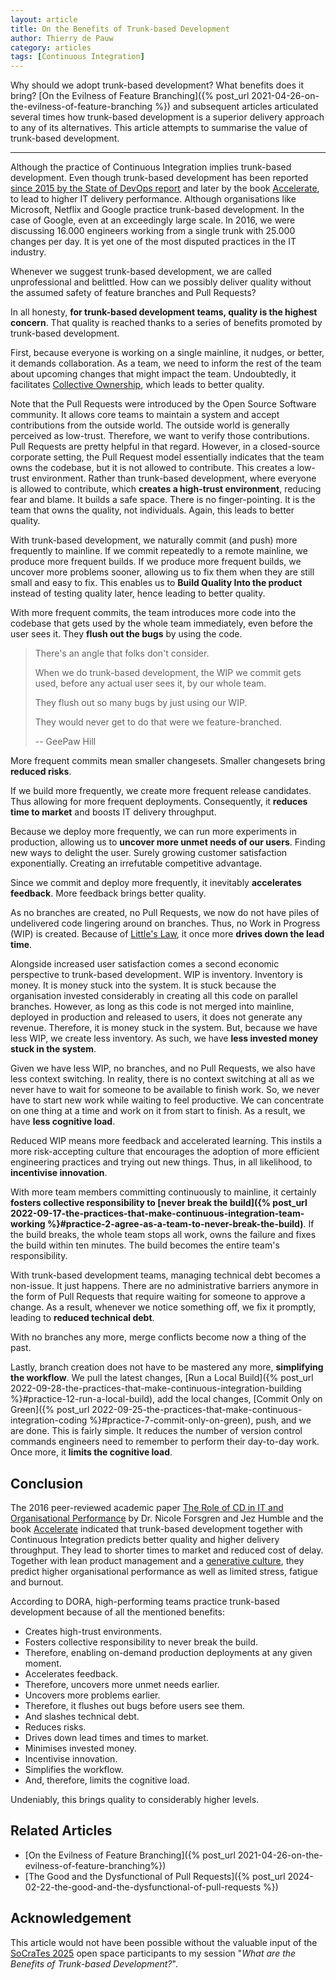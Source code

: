 ```yaml
---
layout: article
title: On the Benefits of Trunk-based Development
author: Thierry de Pauw
category: articles
tags: [Continuous Integration]
---
```


Why should we adopt trunk-based development? What benefits does it bring? [On the Evilness of Feature Branching]({% post_url 2021-04-26-on-the-evilness-of-feature-branching %}) and subsequent articles articulated several times how trunk-based development is a superior delivery approach to any of its alternatives. This article attempts to summarise the value of trunk-based development.

---

Although the practice of Continuous Integration implies trunk-based development. Even though trunk-based development has been reported [since 2015 by the State of DevOps report](https://dora.dev/research/2015/2015-state-of-devops-report.pdf) and later by the book [Accelerate](https://app.thestorygraph.com/books/0baa7f2a-3f3f-4752-9d81-0434117d0648), to lead to higher IT delivery performance. Although organisations like Microsoft, Netflix and Google practice trunk-based development. In the case of Google, even at an exceedingly large scale. In 2016, we were discussing 16.000 engineers working from a single trunk with 25.000 changes per day. It is yet one of the most disputed practices in the IT industry.

Whenever we suggest trunk-based development, we are called unprofessional and belittled. How can we possibly deliver quality without the assumed safety of feature branches and Pull Requests?

In all honesty, **for trunk-based development teams, quality is the highest concern**. That quality is reached thanks to a series of benefits promoted by trunk-based development.

First, because everyone is working on a single mainline, it nudges, or better, it demands collaboration. As a team, we need to inform the rest of the team about upcoming changes that might impact the team. Undoubtedly, it facilitates [Collective Ownership](http://www.extremeprogramming.org/rules/collective.html), which leads to better quality.

Note that the Pull Requests were introduced by the Open Source Software community. It allows core teams to maintain a system and accept contributions from the outside world. The outside world is generally perceived as low-trust. Therefore, we want to verify those contributions. Pull Requests are pretty helpful in that regard. However, in a closed-source corporate setting, the Pull Request model essentially indicates that the team owns the codebase, but it is not allowed to contribute. This creates a low-trust environment. Rather than trunk-based development, where everyone is allowed to contribute, which **creates a high-trust environment**, reducing fear and blame. It builds a safe space. There is no finger-pointing. It is the team that owns the quality, not individuals. Again, this leads to better quality.

With trunk-based development, we naturally commit (and push) more frequently to mainline. If we commit repeatedly to a remote mainline, we produce more frequent builds. If we produce more frequent builds, we uncover more problems sooner, allowing us to fix them when they are still small and easy to fix. This enables us to **Build Quality Into the product** instead of testing quality later, hence leading to better quality.

With more frequent commits, the team introduces more code into the codebase that gets used by the whole team immediately, even before the user sees it. They **flush out the bugs** by using the code.

> There's an angle that folks don't consider.
>
> When we do trunk-based development, the WIP we commit gets used, before any actual user sees it, by our whole team.
>
> They flush out so many bugs by just using our WIP.
>
> They would never get to do that were we feature-branched.
>
> -- GeePaw Hill

More frequent commits mean smaller changesets. Smaller changesets bring **reduced risks**.

If we build more frequently, we create more frequent release candidates. Thus allowing for more frequent deployments. Consequently, it **reduces time to market** and boosts IT delivery throughput.

Because we deploy more frequently, we can run more experiments in production, allowing us to **uncover more unmet needs of our users**. Finding new ways to delight the user. Surely growing customer satisfaction exponentially. Creating an irrefutable competitive advantage.

Since we commit and deploy more frequently, it inevitably **accelerates feedback**. More feedback brings better quality.

As no branches are created, no Pull Requests, we now do not have piles of undelivered code lingering around on branches. Thus, no Work in Progress (WIP) is created. Because of [Little's Law](https://en.wikipedia.org/wiki/Little%27s_law), it once more **drives down the lead time**.

Alongside increased user satisfaction comes a second economic perspective to trunk-based development. WIP is inventory. Inventory is money. It is money stuck into the system. It is stuck because the organisation invested considerably in creating all this code on parallel branches. However, as long as this code is not merged into mainline, deployed in production and released to users, it does not generate any revenue. Therefore, it is money stuck in the system. But, because we have less WIP, we create less inventory. As such, we have **less invested money stuck in the system**.

Given we have less WIP, no branches, and no Pull Requests, we also have less context switching. In reality, there is no context switching at all as we never have to wait for someone to be available to finish work. So, we never have to start new work while waiting to feel productive. We can concentrate on one thing at a time and work on it from start to finish. As a result, we have **less cognitive load**.

Reduced WIP means more feedback and accelerated learning. This instils a more risk-accepting culture that encourages the adoption of more efficient engineering practices and trying out new things. Thus, in all likelihood, to **incentivise innovation**.

With more team members committing continuously to mainline, it certainly **fosters collective responsibility to [never break the build]({% post_url 2022-09-17-the-practices-that-make-continuous-integration-team-working %}#practice-2-agree-as-a-team-to-never-break-the-build)**. If the build breaks, the whole team stops all work, owns the failure and fixes the build within ten minutes. The build becomes the entire team's responsibility.

With trunk-based development teams, managing technical debt becomes a non-issue. It just happens. There are no administrative barriers anymore in the form of Pull Requests that require waiting for someone to approve a change. As a result, whenever we notice something off, we fix it promptly, leading to **reduced technical debt**.

With no branches any more, merge conflicts become now a thing of the past.

Lastly, branch creation does not have to be mastered any more, **simplifying the workflow**. We pull the latest changes, [Run a Local Build]({% post_url 2022-09-28-the-practices-that-make-continuous-integration-building %}#practice-12-run-a-local-build), add the local changes, [Commit Only on Green]({% post_url 2022-09-25-the-practices-that-make-continuous-integration-coding %}#practice-7-commit-only-on-green), push, and we are done. This is fairly simple. It reduces the number of version control commands engineers need to remember to perform their day-to-day work. Once more, it **limits the cognitive load**.

## Conclusion

The 2016 peer-reviewed academic paper [The Role of CD in IT and Organisational Performance](https://www.researchgate.net/publication/302567338_THE_ROLE_OF_CONTINUOUS_DELIVERY_IN_IT_AND_ORGANIZATIONAL_PERFORMANCE) by Dr. Nicole Forsgren and Jez Humble and the book [Accelerate](https://app.thestorygraph.com/books/0baa7f2a-3f3f-4752-9d81-0434117d0648) indicated that trunk-based development together with Continuous Integration predicts better quality and higher delivery throughput. They lead to shorter times to market and reduced cost of delay. Together with lean product management and a [generative culture](https://dora.dev/capabilities/generative-organizational-culture/), they predict higher organisational performance as well as limited stress, fatigue and burnout.

According to DORA, high-performing teams practice trunk-based development because of all the mentioned benefits:

* Creates high-trust environments.
* Fosters collective responsibility to never break the build.
* Therefore, enabling on-demand production deployments at any given moment.
* Accelerates feedback.
* Therefore, uncovers more unmet needs earlier.
* Uncovers more problems earlier.
* Therefore, it flushes out bugs before users see them.
* And slashes technical debt.
* Reduces risks.
* Drives down lead times and times to market.
* Minimises invested money.
* Incentivise innovation.
* Simplifies the workflow.
* And, therefore, limits the cognitive load.

Undeniably, this brings quality to considerably higher levels.

## Related Articles

* [On the Evilness of Feature Branching]({% post_url 2021-04-26-on-the-evilness-of-feature-branching%})
* [The Good and the Dysfunctional of Pull Requests]({% post_url 2024-02-22-the-good-and-the-dysfunctional-of-pull-requests %})

## Acknowledgement

This article would not have been possible without the valuable input of the [SoCraTes 2025](https://www.socrates-conference.de/) open space participants to my session "*What are the Benefits of Trunk-based Development?*".

